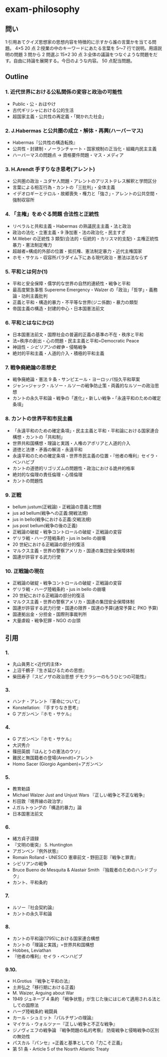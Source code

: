 # exam-philosophy

## 問い

1:引用あてクイズ思想家の思想内容を特徴的に示すから誰の言葉かを当てる問題。 4×5 20 点
2:授業の中のキーワードにあたる言葉を 5〜7 行で説明。用語説明の問題 3 問から 2 問選ぶ 15×2 30 点
3:全体の議論をつなぐような問題をだす。自由に持論を展開する。今日のような内容。 50 点配当問題。

## Outline

### 1. 近代世界における公私関係の変容と政治の可能性

- Public・公・おほやけ
- 古代ギリシャにおける公的生活
- 超国家主義・公共性の再定義・「開かれた社会」

### 2. J.Habermas と公共圏の成立・解体・再興(ハーバーマス)

- Habermas『公共性の構造転換』
- 公共性・封建制・ノーランチャート・国家規制の正当化・組織内民主主義
- ハーバーマスの問題点 -> 資格要件問題・マス・メディア

### 3. H.Arendt 手すりなき思考(アレント)

- 公共圏の政治・ユダヤ人問題・アレントのアリストテレス解釈と学問区分
- 言葉による相互行為・カントの「三批判」・全体主義
- イデオロギーとテロル・故郷喪失・権力と「強さ」・アレントの公共空間・強制収容所

### 4. 「主権」をめぐる問題 合法性と正統性

- リベラルと共和主義・Habermas の熟議民主主義・法と政治
- 政治の法化・立憲主義・9 浄加憲・法の政治化・民主すぎ
- M.Weber の正統性 3 類型(合法的・伝統的・カリスマ的支配)・主権正統性暴力・憲法制定権力
- 超越者=構成的外部の位置・抵抗権、憲法制定暴力・近代主権国家
- ホモ・サケル・収容所パラダイム下にある現代政治・悪法は法ならず

### 5. 平和とは何か(1)

- 平和と安全保障・儒学的な世界の自然的連続性・戦争と平和
- 最高度緊急事態 Supereme Emergency・Walzer の「政治」「哲学」・義務論・功利主義批判
- 正義と平和・構造的暴力・不平等な世界(ジニ係数)・暴力の類型
- 帝国主義の構造・封建的中心・日本国憲法前文

### 6. 平和とはなにか(2)

- 日本国憲法前文・国際社会の普遍的正義の基準の不在・秩序と平和
- 法=秩序の創出・心の問題・民主主義と平和=Democratic Peace
- 神話性・_シビリアンの戦争_・侵略戦争
- 絶対的平和主義・人道的介入・積極的平和主義

### 7. 戦争廃絶論の思想史

- 戦争廃絶論・憲法 9 条・サンピエール・ヨーロッパ恒久平和草案
- ジャン=ジャック・ルソー・ルソーの戦争防止策・両義的なルソーの政治思想
- カントの永久平和論・戦争の「進化」・新しい戦争・「永遠平和のための確定条項」

### 8. カントの世界平和市民主義

- 「永遠平和のための確定条項」・民主主義と平和・平和論における国家連合構想・カントの「共和制」
- 世界共和国構想・理論と実践・人権のアポリアと人道的介入
- 道徳と法律・矛盾の解消・永遠平和
- 永遠平和のための確定条項・世界市民主義の位置・『他者の権利』セイラ・ベンハビブ
- カントの道徳的リゴリズムの問題性・政治における詭弁的格率
- 絶対的な倫理の責任倫理・心情倫理
- カントの問題性

### 9. 正戦

- bellum justum(正戦論)・正戦論の意義と問題
- jus ad bellum(戦争への正義:開戦法規)
- jus in bello(戦争における正義:交戦法規)
- jus post bellum(戦争の後の正義)
- 正戦論の破綻・戦争コントロールの破綻・正戦論の変容
- ゲリラ戦・ハーグ陸戦条約・jus in bello の崩壊
- 20 世紀における正戦論の部分的復活
- マルクス主義・世界の警察アメリカ・国連の集団安全保障体制
- 国連が許容する武力行使

### 10. 正戦論の現在

- 正戦論の破綻・戦争コントロールの破綻・正戦論の変容
- ゲリラ戦・ハーグ陸戦条約・jus in bello の崩壊
- 20 世紀における正戦論の部分的復活
- マルクス主義・世界の警察アメリカ・国連の集団安全保障体制
- 国連が許容する武力行使・国連の限界・国連の予算(通常予算と PKO 予算)
- 国連拠出金・分担金・国際刑事裁判所
- 大量虐殺・戦争犯罪・NGO の台頭

## 引用

### 1.

- 丸山眞男と<近代的主体>
- 上沼千鶴子『生き延びるための思想』
- 柴田寿子『スピノザの政治思想 デモクラシーのもうひとつの可能性』

### 3.

- ハンナ・アレント『革命について』
- Konstellation: 『手すりなき思考』
- G アガンベン『ホモ・サケル』

### 4.

- G アガンベン『ホモ・サケル』
- 大沢秀介
- 篠田英朗『ほんとうの憲法のウソ』
- 難民と無国籍者の登場(Arendt)=アレント
- Homo Sacer (Giorgio Agamben)=アガンベン

### 5.

- 教育勅語
- Michael Walzer Just and Unjust Wars 『正しい戦争と不正な戦争』
- 杉田敦『境界線の政治学』
- J.ガルトゥングの「構造的暴力」論
- 日本国憲法前文

### 6.

- 緒方貞子語録
- 『文明の衝突』 S. Huntington
- アガンベン『例外状態』
- Romain Rolland・UNESCO 憲章前文・野田正彰『戦争と罪責』
- シビリアンの戦争
- Bruce Bueno de Mesquita & Alastair Smith 『独裁者のためのハンドブック』
- カント、平和条約

### 7.

- ルソー『社会契約論』
- カントの永久平和論

### 8.

- カントの平和論(1795)における国家連合構想
- カントの「理論と実践」=世界共和国構想
- Hobbes, Leviathan
- 『他者の権利』セイラ・ベンハビブ

### 9.10.

- H.Grotius 『戦争と平和の法』
- 土井弘之「移行期における正義)
- M. Waizer, Arguing about War
- 1949 ジュネーブ 4 条約 「戦争状態」が生じた後にはじめて適用される法としての国際法
- ハーグ陸戦条約 戦闘員
- カール・シュミット『パルチザンの理論』
- マイケル・ウォルツァー『正しい戦争と不正な戦争』
- ジノヴィエフの戦争論 『戦争問題の私的考察』 防衛戦争と侵略戦争の区別の無効性
- パスカル『パンセ』=正義と基準としての「力こそ正義」
- 第 51 条・Article 5 of the Nosrth Atlantic Treaty
